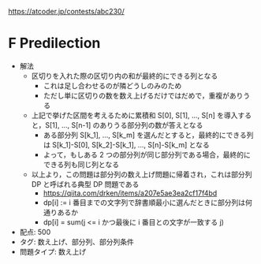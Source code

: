 https://atcoder.jp/contests/abc230/

# F Predilection

- 解法
    - 区切りを入れた際の区切り内の和が最終的にできる列となる
        - これは足し合わせるのが隣どうしのみのため
        - ただし単に区切りの数を数え上げるだけではだめで，重複がありうる
    - 上記で挙げた区間を考えるために累積和 S[0], S[1], ..., S[n] を導入すると，S[1], ..., S[n-1] のありうる部分列の数が答えとなる
        - ある部分列 S[k_1], ..., S[k_m] を選んだとすると，最終的にできる列は S[k_1]-S[0], S[k_2]-S[k_1], ..., S[n]-S[k_m] となる
        - よって，もしある 2 つの部分列が同じ部分列である場合，最終的にできる列も同じ列となる
    - 以上より，この問題は部分列の数え上げ問題に帰着され，これは部分列 DP と呼ばれる典型 DP 問題である
        - https://qiita.com/drken/items/a207e5ae3ea2cf17f4bd
        - dp[i] := i 番目までの文字列で辞書順最小に選んだときに部分列は何通りあるか
        - dp[i] = sum(j <= i かつ最後に i 番目との文字が一致する j)
- 配点: 500
- タグ: 数え上げ、部分列、部分列条件
- 問題タイプ: 数え上げ

